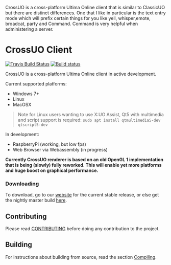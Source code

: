 CrossUO is a cross-platform Ultima Online client that is similar to ClassicUO but there are distinct differences. One that I like in particular is the text entry mode which will prefix certain things for you like yell, whisper,emote, broadcat, party and Command. Command is very helpful when administering a server.


<!--
SPDX-FileCopyrightText: 2020 Danny Angelo Carminati Grein
SPDX-License-Identifier: AGPL-3.0-or-later
-->
# CrossUO Client

[![Travis Build Status](https://travis-ci.org/crossuo/crossuo.svg?branch=master)](https://travis-ci.org/crossuo/crossuo)
[![Build status](https://ci.appveyor.com/api/projects/status/t7rtpwwv6m0fguc4?svg=true)](https://ci.appveyor.com/project/fungos/crossuo)

CrossUO is a cross-platform Ultima Online client in active development.

Current supported platforms:

- Windows 7+
- Linux
- MacOSX

> Note for Linux users wanting to use X:UO Assist, Qt5 with multimedia and script support is required:
> `sudo apt install qtmultimedia5-dev qtscript5-dev`

In development:

- RaspberryPi (working, but low fps)
- Web Browser via Webassembly (in progress)

**Currently CrossUO renderer is based on an old OpenGL 1 implementation that is being (slowly) fully reworked. This will enable yet more platforms and huge boost on graphical performance.**


### Downloading

To download, go to our [website](https://crossuo.com/#download) for the current stable release, or else get the nightly master build [here](https://github.com/crossuo/crossuo/releases).


## Contributing

Please read [CONTRIBUTING](docs/CONTRIBUTING.md) before doing any contribution to the project.

## Building

For instructions about building from source, read the section [Compiling](docs/CONTRIBUTING/Compiling.md).
